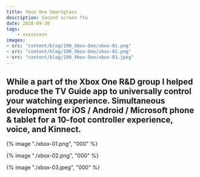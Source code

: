 ```yaml
---
title: Xbox One Smartglass
description: Second screen ftw
date: 2018-09-30
tags: 
    - xxxxxxxxx
images: 
- src: "content/blog/190_Xbox-One/xbox-01.png"
- src: "content/blog/190_Xbox-One/xbox-02.png"
- src: "content/blog/190_Xbox-One/xbox-03.jpeg"
---
```



While a part of the Xbox One R&D group I helped produce the TV Guide app to universally control your watching experience. Simultaneous development for iOS / Android / Microsoft phone & tablet for a 10-foot controller experience, voice, and Kinnect.
-


{% image "./xbox-01.png", "000" %}

<div class="two-column">

{% image "./xbox-02.png", "000" %}

{% image "./xbox-03.jpeg", "000" %}

</div>